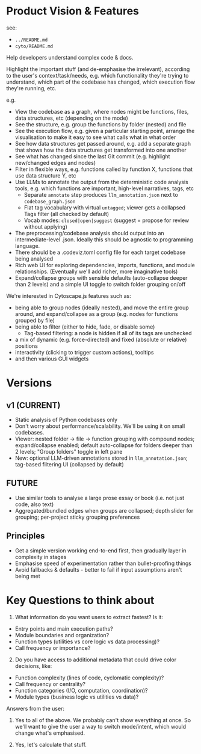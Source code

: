 # Product Vision & Features

see:
- `../README.md`
- `cyto/README.md`

Help developers understand complex code & docs.

Highlight the important stuff (and de-emphasise the irrelevant), according to the user's context/task/needs, e.g. which functionality they're trying to understand, which part of the codebase has changed, which execution flow they're running, etc.

e.g.
- View the codebase as a graph, where nodes might be functions, files, data structures, etc (depending on the mode)
- See the structure, e.g. group the functions by folder (nested) and file
- See the execution flow, e.g. given a particular starting point, arrange the visualisation to make it easy to see what calls what in what order
- See how data structures get passed around, e.g. add a separate graph that shows how the data structures get transformed into one another
- See what has changed since the last Git commit (e.g. highlight new/changed edges and nodes)
- Filter in flexible ways, e.g. functions called by function X, functions that use data structure Y, etc
- Use LLMs to annotate the output from the deterministic code analysis tools, e.g. which functions are important, high-level narratives, tags, etc
  - Separate `annotate` step produces `llm_annotation.json` next to `codebase_graph.json`
  - Flat tag vocabulary with virtual `untagged`; viewer gets a collapsed Tags filter (all checked by default)
  - Vocab modes: `closed|open|suggest` (suggest = propose for review without applying)
- The preprocessing/codebase analysis should output into an intermediate-level .json. Ideally this should be agnostic to programming language.
- There should be a .codeviz.toml config file for each target codebase being analysed
- Rich web UI for exploring dependencies, imports, functions, and module relationships. (Eventually we'll add richer, more imaginative tools)
 - Expand/collapse groups with sensible defaults (auto-collapse deeper than 2 levels) and a simple UI toggle to switch folder grouping on/off

We're interested in Cytoscape.js features such as:
- being able to group nodes (ideally nested), and move the entire group around, and expand/collapse as a group (e.g. nodes for functions grouped by file)
- being able to filter (either to hide, fade, or disable some)
  - Tag-based filtering: a node is hidden if all of its tags are unchecked
- a mix of dynamic (e.g. force-directed) and fixed (absolute or relative) positions
- interactivity (clicking to trigger custom actions), tooltips
- and then various GUI widgets


# Versions

## v1 (CURRENT)
- Static analysis of Python codebases only
- Don't worry about performance/scalability. We'll be using it on small codebases.
 - Viewer: nested folder → file → function grouping with compound nodes; expand/collapse enabled; default auto-collapse for folders deeper than 2 levels; "Group folders" toggle in left pane
 - New: optional LLM-driven annotations stored in `llm_annotation.json`; tag-based filtering UI (collapsed by default)

## FUTURE
- Use similar tools to analyse a large prose essay or book (i.e. not just code, also text)
 - Aggregated/bundled edges when groups are collapsed; depth slider for grouping; per-project sticky grouping preferences


## Principles

- Get a simple version working end-to-end first, then gradually layer in complexity in stages
- Emphasise speed of experimentation rather than bullet-proofing things
- Avoid fallbacks & defaults - better to fail if input assumptions aren't being met

# Key Questions to think about

1. What information do you want users to extract fastest? Is it:
  - Entry points and main execution paths?
  - Module boundaries and organization?
  - Function types (utilities vs core logic vs data processing)?
  - Call frequency or importance?
2. Do you have access to additional metadata that could drive color decisions, like:
  - Function complexity (lines of code, cyclomatic complexity)?
  - Call frequency or centrality?
  - Function categories (I/O, computation, coordination)?
  - Module types (business logic vs utilities vs data)?

Answers from the user:

1) Yes to all of the above. We probably can't show everything at once. So we'll want to give the user a way to switch mode/intent, which would change what's emphasised.

2) Yes, let's calculate that stuff.
